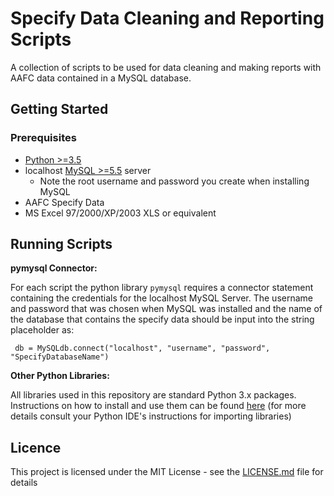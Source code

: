 # Specify Data Cleaning and Reporting Scripts
A collection of scripts to be used for data cleaning and making reports with AAFC data contained in a MySQL database.
## Getting Started 
### Prerequisites
- [Python >=3.5](https://www.python.org/)
- localhost [MySQL >=5.5](https://dev.mysql.com/doc/mysql-getting-started/en/) server
  - Note the root username and password you create when installing MySQL 
- AAFC Specify Data
- MS Excel 97/2000/XP/2003 XLS or equivalent  
 
 ## Running Scripts 
 **pymysql Connector:**
 
 For each script the python library ```pymysql``` requires a connector statement containing the credentials for the localhost MySQL Server. The username and password that was chosen 
 when MySQL was installed and the name of the database that contains the specify data should be input into the string placeholder as:
 ```
  db = MySQLdb.connect("localhost", "username", "password", "SpecifyDatabaseName")
 ```
 **Other Python Libraries:**
 
 All libraries used in this repository are standard Python 3.x packages. Instructions on how to install and use them can be found
 [here](https://docs.python.org/3/installing/) (for more details consult your Python IDE's instructions for importing libraries) 
 
 ## Licence
 This project is licensed under the MIT License - see the [LICENSE.md](https://github.com/AAFC-BICoE/specify-scripts/blob/dev/LICENSE) file for details
